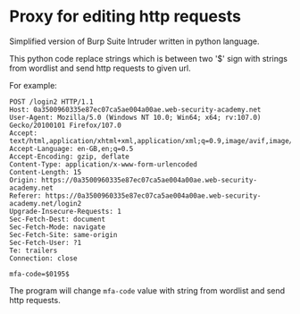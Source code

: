 # Proxy for editing http requests
Simplified version of Burp Suite Intruder written in python language.


This python code replace strings which is between two '$' sign with strings from wordlist and send http requests to given url.

For example:

```
POST /login2 HTTP/1.1
Host: 0a3500960335e87ec07ca5ae004a00ae.web-security-academy.net
User-Agent: Mozilla/5.0 (Windows NT 10.0; Win64; x64; rv:107.0) Gecko/20100101 Firefox/107.0
Accept: text/html,application/xhtml+xml,application/xml;q=0.9,image/avif,image/webp,*/*;q=0.8
Accept-Language: en-GB,en;q=0.5
Accept-Encoding: gzip, deflate
Content-Type: application/x-www-form-urlencoded
Content-Length: 15
Origin: https://0a3500960335e87ec07ca5ae004a00ae.web-security-academy.net
Referer: https://0a3500960335e87ec07ca5ae004a00ae.web-security-academy.net/login2
Upgrade-Insecure-Requests: 1
Sec-Fetch-Dest: document
Sec-Fetch-Mode: navigate
Sec-Fetch-Site: same-origin
Sec-Fetch-User: ?1
Te: trailers
Connection: close

mfa-code=$0195$
```

The program will change `mfa-code` value with string from wordlist and send http requests.
